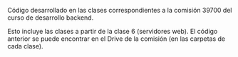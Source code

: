 Código desarrollado en las clases correspondientes a la comisión 39700 del curso de desarrollo backend.

Esto incluye las clases a partir de la clase 6 (servidores web). El código anterior se puede encontrar en el Drive de la comisión (en las carpetas de cada clase).
